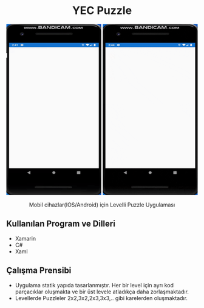 <h1 align="center">YEC Puzzle</h1>
<p align="center">
<img src="https://github.com/yemrecoskun/YECPuzzle/blob/master/PuzzleGame/PuzzleImage/giphy.gif" width="250" height="450"/>
<img src="https://github.com/yemrecoskun/YECPuzzle/blob/master/PuzzleGame/PuzzleImage/level.gif" width="250" height="450"/>
</p>
<p align="center">Mobil cihazlar(IOS/Android) için Levelli Puzzle Uygulaması</p>

## Kullanılan Program ve Dilleri
- Xamarin
- C#
- Xaml

## Çalışma Prensibi
- Uygulama statik yapıda tasarlanmıştır. Her bir level için ayrı kod parçacıklar oluşmakta ve bir üst levele atladıkça daha zorlaşmaktadır. 
- Levellerde Puzzleler 2x2,3x2,2x3,3x3,.. gibi karelerden oluşmaktadır.

